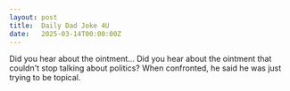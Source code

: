 ```yaml
---
layout: post
title:  Daily Dad Joke 4U
date:   2025-03-14T00:00:00Z
---
```

Did you hear about the ointment... Did you hear about the ointment that couldn't stop talking about politics? When confronted, he said he was just trying to be topical.
